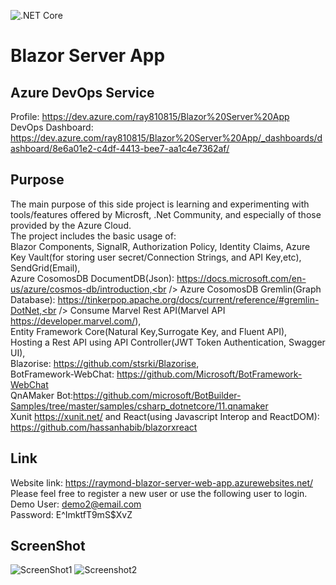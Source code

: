 ![.NET Core](https://github.com/ewdlop/Blazor-Server-App/workflows/.NET%20Core/badge.svg)
# Blazor Server App
## Azure DevOps Service
Profile: https://dev.azure.com/ray810815/Blazor%20Server%20App <br/>
DevOps Dashboard: https://dev.azure.com/ray810815/Blazor%20Server%20App/_dashboards/dashboard/8e6a01e2-c4df-4413-bee7-aa1c4e7362af/
## Purpose
The main purpose of this side project is learning and experimenting with tools/features offered by Microsft, .Net Community, and especially of those provided by the Azure Cloud. <br/> 
The project includes the basic usage of:<br/>
Blazor Components, SignalR, Authorization Policy, Identity Claims, Azure Key Vault(for storing user secret/Connection Strings, and API Key,etc), SendGrid(Email),<br /> 
Azure CosomosDB DocumentDB(Json): https://docs.microsoft.com/en-us/azure/cosmos-db/introduction,<br />
Azure CosomosDB Gremlin(Graph Database): https://tinkerpop.apache.org/docs/current/reference/#gremlin-DotNet,<br />
Consume Marvel Rest API(Marvel API https://developer.marvel.com/),<br />
Entity Framework Core(Natural Key,Surrogate Key, and Fluent API),<br />
Hosting a Rest API using API Controller(JWT Token Authentication, Swagger UI),<br />
Blazorise: https://github.com/stsrki/Blazorise, <br />
BotFramework-WebChat: https://github.com/Microsoft/BotFramework-WebChat <br />
QnAMaker Bot:https://github.com/microsoft/BotBuilder-Samples/tree/master/samples/csharp_dotnetcore/11.qnamaker <br />
Xunit https://xunit.net/
and React(using Javascript Interop and ReactDOM): https://github.com/hassanhabib/blazorxreact <br/>

## Link
Website link: https://raymond-blazor-server-web-app.azurewebsites.net/</br>
Please feel free to register a new user or use the following user to login.</br>
Demo User: demo2@email.com</br>
Password: E^ImktfT9mS$XvZ

## ScreenShot
![ScreenShot1](https://cdn.discordapp.com/attachments/379496242104762374/728066243416031282/wow.PNG)
![Screenshot2](https://cdn.discordapp.com/attachments/379496242104762374/729491141501779968/swagger-ui.PNG)
